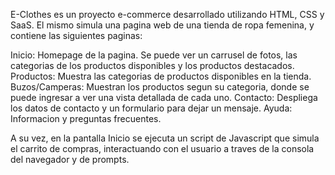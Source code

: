 E-Clothes es un proyecto e-commerce desarrollado utilizando HTML, CSS y SaaS. El mismo simula una pagina web de una tienda de ropa femenina, y contiene las siguientes paginas:

Inicio: Homepage de la pagina. Se puede ver un carrusel de fotos, las categorias de los productos disponibles y los productos destacados.
Productos: Muestra las categorias de productos disponibles en la tienda.
Buzos/Camperas: Muestran los productos segun su categoria, donde se puede ingresar a ver una vista detallada de cada uno.
Contacto: Despliega los datos de contacto y un formulario para dejar un mensaje.
Ayuda: Informacion y preguntas frecuentes.

A su vez, en la pantalla Inicio se ejecuta un script de Javascript que simula el carrito de compras, interactuando con el usuario a traves de la consola del navegador y de prompts.
